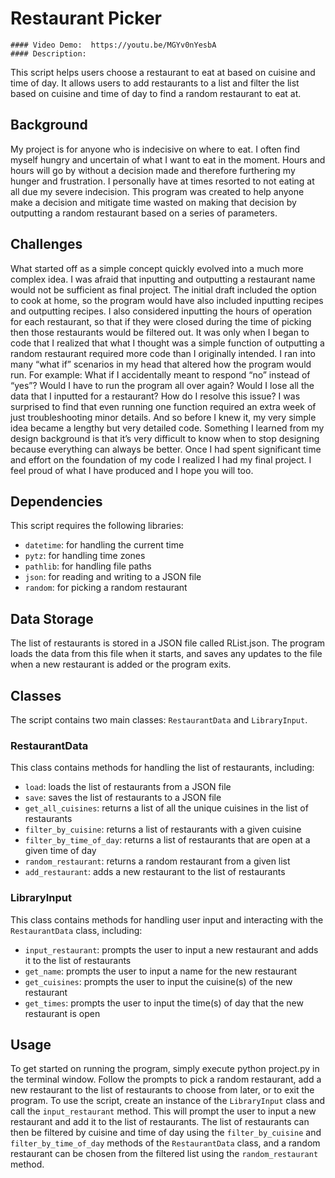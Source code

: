 # Restaurant Picker
    #### Video Demo:  https://youtu.be/MGYv0nYesbA
    #### Description:
This script helps users choose a restaurant to eat at based on cuisine and time of day. It allows users to add restaurants to a list and filter the list based on cuisine and time of day to find a random restaurant to eat at.

## Background

My project is for anyone who is indecisive on where to eat. I often find myself hungry and uncertain of what I want to eat in the moment. Hours and hours will go by without a decision made and therefore furthering my hunger and frustration. I personally have at times resorted to not eating at all due my severe indecision. This program was created to help anyone make a decision and mitigate time wasted on making that decision by outputting a random restaurant based on a series of parameters.

## Challenges

What started off as a simple concept quickly evolved into a much more complex idea. I was afraid that inputting and outputting a restaurant name would not be sufficient as final project. The initial draft included the option to cook at home, so the program would have also included inputting recipes and outputting recipes. I also considered inputting the hours of operation for each restaurant, so that if they were closed during the time of picking then those restaurants would be filtered out. It was only when I began to code that I realized that what I thought was a simple function of outputting a random restaurant required more code than I originally intended. I ran into many “what if” scenarios in my head that altered how the program would run. For example: What if I accidentally meant to respond “no” instead of “yes”? Would I have to run the program all over again? Would I lose all the data that I inputted for a restaurant? How do I resolve this issue? I was surprised to find that even running one function required an extra week of just troubleshooting minor details. And so before I knew it, my very simple idea became a lengthy but very detailed code. Something I learned from my design background is that it’s very difficult to know when to stop designing because everything can always be better. Once I had spent significant time and effort on the foundation of my code I realized I had my final project. I feel proud of what I have produced and I hope you will too.

## Dependencies

This script requires the following libraries:
- `datetime`: for handling the current time
- `pytz`: for handling time zones
- `pathlib`: for handling file paths
- `json`: for reading and writing to a JSON file
- `random`: for picking a random restaurant

## Data Storage

The list of restaurants is stored in a JSON file called RList.json. The program loads the data from this file when it starts, and saves any updates to the file when a new restaurant is added or the program exits.

## Classes

The script contains two main classes: `RestaurantData` and `LibraryInput`.

### RestaurantData

This class contains methods for handling the list of restaurants, including:
- `load`: loads the list of restaurants from a JSON file
- `save`: saves the list of restaurants to a JSON file
- `get_all_cuisines`: returns a list of all the unique cuisines in the list of restaurants
- `filter_by_cuisine`: returns a list of restaurants with a given cuisine
- `filter_by_time_of_day`: returns a list of restaurants that are open at a given time of day
- `random_restaurant`: returns a random restaurant from a given list
- `add_restaurant`: adds a new restaurant to the list of restaurants

### LibraryInput

This class contains methods for handling user input and interacting with the `RestaurantData` class, including:
- `input_restaurant`: prompts the user to input a new restaurant and adds it to the list of restaurants
- `get_name`: prompts the user to input a name for the new restaurant
- `get_cuisines`: prompts the user to input the cuisine(s) of the new restaurant
- `get_times`: prompts the user to input the time(s) of day that the new restaurant is open

## Usage

To get started on running the program, simply execute python project.py in the terminal window. Follow the prompts to pick a random restaurant, add a new restaurant to the list of restaurants to choose from later, or to exit the program. To use the script, create an instance of the `LibraryInput` class and call the `input_restaurant` method. This will prompt the user to input a new restaurant and add it to the list of restaurants. The list of restaurants can then be filtered by cuisine and time of day using the `filter_by_cuisine` and `filter_by_time_of_day` methods of the `RestaurantData` class, and a random restaurant can be chosen from the filtered list using the `random_restaurant` method.
